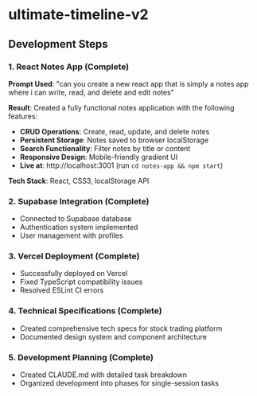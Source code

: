 # ultimate-timeline-v2

## Development Steps

### 1. React Notes App (Complete)

**Prompt Used**: "can you create a new react app that is simply a notes app where i can write, read, and delete and edit notes"

**Result**: Created a fully functional notes application with the following features:
- **CRUD Operations**: Create, read, update, and delete notes
- **Persistent Storage**: Notes saved to browser localStorage
- **Search Functionality**: Filter notes by title or content
- **Responsive Design**: Mobile-friendly gradient UI
- **Live at**: http://localhost:3001 (run `cd notes-app && npm start`)

**Tech Stack**: React, CSS3, localStorage API

### 2. Supabase Integration (Complete)
- Connected to Supabase database
- Authentication system implemented
- User management with profiles

### 3. Vercel Deployment (Complete)
- Successfully deployed on Vercel
- Fixed TypeScript compatibility issues
- Resolved ESLint CI errors

### 4. Technical Specifications (Complete)
- Created comprehensive tech specs for stock trading platform
- Documented design system and component architecture

### 5. Development Planning (Complete)
- Created CLAUDE.md with detailed task breakdown
- Organized development into phases for single-session tasks
